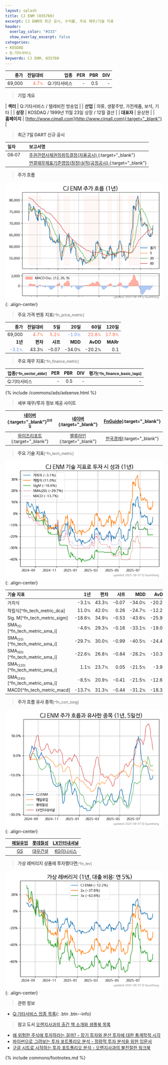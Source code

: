 ```yaml
---
layout: splash
title: CJ ENM (035760)
excerpt: CJ ENM의 최근 공시, 수익률, 주요 재무/기술 지표
header:
  overlay_color: "#333"
  show_overlay_excerpt: false
categories:
- KOSDAQ
- Q:기타서비스
keywords: CJ ENM, 035760
---
```


| **종가** | **전일대비** | **업종** | **PER** | **PBR** | **DIV** |
| -------: | -----------: | -------: | ------: | ------: | ------: |
| 69,000 | <span style="color: tomato">4.7<small>%</small></span> | Q:기타서비스 | - | 0.5 | - |

<!-- more -->


> **기업 개요**<a id="company"></a>

| <span style="white-space:nowrap;">**섹터**</span> | Q:기타서비스 / 텔레비전 방송업 |
| <span style="white-space:nowrap;">**산업**</span> | 의류, 생활주방, 가전제품, 보석, 기타 |
| <span style="white-space:nowrap;">**상장**</span> | KOSDAQ / 1999년 11월 23일 상장 / 12월 결산 |
| <span style="white-space:nowrap;">**대표자**</span> | 윤상현 |
| <span style="white-space:nowrap;">**홈페이지**</span> | [http://www.cjmall.com](http://www.cjmall.com){:target="_blank"} |


> **최근 7일 DART 신규 공시**<a id="dart"></a>

| **일자** |      | **보고서명** |
| :------- | :--- | :----------- |
| 08&#x2011;07 | | [주권관련사채권의취득결정(자율공시)              ](https://dart.fss.or.kr/dsaf001/main.do?rcpNo=20250807900410){:target="_blank"} |
|  | | [연결재무제표기준영업(잠정)실적(공정공시)              ](https://dart.fss.or.kr/dsaf001/main.do?rcpNo=20250807900135){:target="_blank"} |


> **주가 흐름**<a id="price"></a>

![035760](/stock/images/035760.png){: .align-center}


> **주요 가격 변동 지표**<small>[^fn_price_metric]</small>

| **종가** | **전일대비** | **5일** | **20일** | **60일** | **120일** |
| -------: | -----------: | ------: | -------: | -------: | --------: |
| 69,000 | <span style="color: tomato">4.7<small>%</small></span> | <span style="color: tomato">5.2<small>%</small></span> | <span style="color: cornflowerblue">-1.0<small>%</small></span> | <span style="color: tomato">22.8<small>%</small></span> | <span style="color: tomato">17.9<small>%</small></span> |
| **1년** | **편차** | **샤프** | **MDD** | **AvDD** | **MARr** |
| <span style="color: cornflowerblue">-3.1<small>%</small></span> | 43.3<small>%</small> | -0.07 | -34.0<small>%</small> | -20.2<small>%</small> | 0.1 |


> **주요 재무 지표**<small>[^fn_finance_metric]</small>

| **업종**<small>[^fn_sector_abbr]</small> | **PER** | **PBR** | **DIV** | **평가**<small>[^fn_finance_basic_tags]</small> |
| :--------------------------------------- | ------: | ------: | ------: | ----------------------------------------------: |
| Q:기타서비스 | - | 0.5 | - | - |



{% include /commons/ads/adsense.html %}

> **세부 재무/투자 정보 제공 사이트**

| [네이버](https://m.stock.naver.com/domestic/stock/035760/finance/summary){:target="_blank"}<sup><small>모바일</small></sup> | [네이버](https://finance.naver.com/item/coinfo.naver?code=035760){:target="_blank"} | [FnGuide](https://comp.fnguide.com/SVO2/ASP/SVD_Invest.asp?gicode=A035760&MenuYn=Y){:target="_blank"} |
| :---: | :---: | :---: |
| [와이즈리포트](https://comp.wisereport.co.kr/company/c1040001.aspx?cmp_cd=035760){:target="_blank"} | [밸류라인](https://www.valueline.co.kr/finance/summary/035760){:target="_blank"} | [한국경제](https://markets.hankyung.com/stock/035760/financial-summary){:target="_blank"} |


> **주요 기술 지표**<small>[^fn_tech_metric]</small>


![035760](/stock/images/035760_tech.png){: .align-center}

| **기술 지표** | **1년** | **편차** | **샤프** | **MDD** | **AvDD** |
| :------------ | ------: | -----------: | -------: | ------: | -------: |
| 거치식 | -3.1<small>%</small> | 43.3<small>%</small> | -0.07 | -34.0<small>%</small> | -20.2<small>%</small> |
| 적립식[^fn_tech_metric_dca] | 11.0<small>%</small> | 42.0<small>%</small> | 0.26 | -24.7<small>%</small> | -12.2<small>%</small> |
| Sig. M[^fn_tech_metric_sigm] | -18.6<small>%</small> | 34.9<small>%</small> | -0.53 | -43.6<small>%</small> | -25.9<small>%</small> |
| SMA<small><sub>(5)</sub></small>[^fn_tech_metric_sma_i] | -4.6<small>%</small> | 29.3<small>%</small> | -0.16 | -33.1<small>%</small> | -19.0<small>%</small> |
| SMA<small><sub>(20)</sub></small>[^fn_tech_metric_sma_i] | -29.7<small>%</small> | 30.0<small>%</small> | -0.99 | -40.5<small>%</small> | -24.4<small>%</small> |
| SMA<small><sub>(60)</sub></small>[^fn_tech_metric_sma_i] | -22.6<small>%</small> | 26.8<small>%</small> | -0.84 | -28.2<small>%</small> | -10.3<small>%</small> |
| SMA<small><sub>(120)</sub></small>[^fn_tech_metric_sma_i] | 1.1<small>%</small> | 23.7<small>%</small> | 0.05 | -21.5<small>%</small> | -3.9<small>%</small> |
| SMA<small><sub>(240)</sub></small>[^fn_tech_metric_sma_i] | -8.5<small>%</small> | 20.9<small>%</small> | -0.41 | -21.5<small>%</small> | -12.6<small>%</small> |
| MACD[^fn_tech_metric_macd] | -13.7<small>%</small> | 31.3<small>%</small> | -0.44 | -31.2<small>%</small> | -18.3<small>%</small> |


> **주가 흐름 유사 종목**<a id="corr"></a><small>[^fn_corr_long]</small>

![035760](/stock/images/035760_corr.png){: .align-center}

|       | [매일유업](/267980/) | [롯데칠성](/005300/) | [LX인터내셔널](/001120/) |
| :---: | :------------------------------------: | :------------------------------------: | :------------------------------------: |
|       | [GS](/078930/) | [대우건설](/047040/) | [KG이니시스](/035600/) |


> **가상 레버리지 상품에 투자했다면**<a id="2x"></a><small>[^fn_lev]</small>

![035760](/stock/images/035760_2x.png){: .align-center}


> **관련 정보**

- [Q:기타서비스 업종 목록](/stats/sector/kosdaq_업종_기타서비스_종목/){: .btn .btn--info}

> **참고 도서** [오렌지사과의 출간 책 소개와 샘플북 목록](https://kongdori.tistory.com/691)

- [왜 위험한 주식에 투자하라는 걸까? - 장기 투자와 분산 투자에 대한 통계학적 시각](https://kongdori.tistory.com/421)
- [파이썬으로 그려보는 투자 포트폴리오 분석  - 정량적 투자 분석을 위한 입문서](https://kongdori.tistory.com/643)
- [구글 시트로 시작하는 투자 포트폴리오 분석 - 오렌지사과의 불친절한 워크북](https://kongdori.tistory.com/449)


{% include commons/footnotes.md %}